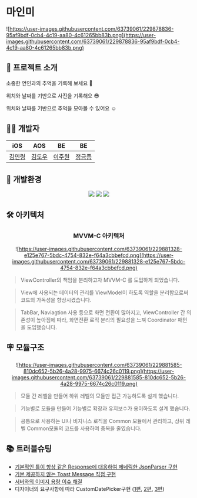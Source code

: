 
# 마인미

![https://user-images.githubusercontent.com/63739061/229878836-95af9bdf-0cb4-4c19-aa80-4c61265bb83b.png](https://user-images.githubusercontent.com/63739061/229878836-95af9bdf-0cb4-4c19-aa80-4c61265bb83b.png)

## 🌸 프로젝트 소개

소중한 연인과의 추억을 기록해 보세요 🥰

위치와 날짜를 기반으로 사진을 기록해요 😎

위치와 날짜를 기반으로 추억을 모아볼 수 있어요 ☺

## 👩‍💻 개발자

<div align="center">

| iOS | AOS | BE | BE |
| --- | --- | --- | --- |
| [김민령](https://github.com/sladuf) | [김도우](https://github.com/KDW03) | [이주원](https://github.com/jujuwon) | [정금종](https://github.com/Floodnut) |

</div>

## 🎯 개발환경

<div align="center">
    <img src="https://img.shields.io/badge/swift-5.8-F05138.svg?style=flat&logo=Swift">
    <img src="https://img.shields.io/badge/Xcode-14.3-white.svg?style=flat&logo=XCode">
    <img src="https://img.shields.io/badge/14+-000000.svg?style=flat&logo=iOS">
</div>

## 🛠️ 아키텍처

<div align="center">
  
### MVVM-C 아키텍처

![https://user-images.githubusercontent.com/63739061/229881328-e125e767-5bdc-4754-832e-f64a3cbbefcd.png](https://user-images.githubusercontent.com/63739061/229881328-e125e767-5bdc-4754-832e-f64a3cbbefcd.png)

</div>

> ViewController의 책임을 분리하고자 MVVM-C 를 도입하게 되었습니다.

> View에 사용되는 데이터의 관리를 ViewModel이 하도록 역할을 분리함으로써 코드의 가독성을 향상시켰습니다.

> TabBar, Naviagtion 사용 등으로 화면 전환이 많아지고, ViewController 간 의존성이 높아짐에 따라, 화면전환 로직 분리의 필요성을 느껴 Coordinator 패턴을 도입했습니다.


## 🪧 모듈구조

<div align="center">
  
![https://user-images.githubusercontent.com/63739061/229881585-810dc652-5b26-4a28-9975-6674c26c0119.png](https://user-images.githubusercontent.com/63739061/229881585-810dc652-5b26-4a28-9975-6674c26c0119.png)

</div>

> 모듈 간 레벨을 만들어 하위 레벨의 모듈만 접근 가능하도록 설계 했습니다.

> 기능별로 모듈을 만들어 기능별로 확장과 유지보수가 용이하도록 설계 했습니다.

> 공통으로 사용하는 UI나 비지니스 로직을 Common 모듈에서 관리하고, 상위 레벨 Common모듈의 코드를 사용하여 중복을 줄였습니다.

## 📚 트러블슈팅

- [기본적인 틀이 항상 같은 Response에 대응하여 제네릭한 JsonParser 구현](https://990427.tistory.com/112)
- [기본 제공하지 않는 Toast Message 직접 구현](https://990427.tistory.com/113)
- [서버와의 이미지 용량 이슈 해결](https://990427.tistory.com/115)
- 디자이너의 요구사항에 따라 CustomDatePicker구현 ([1편](https://990427.tistory.com/107), [2편](https://990427.tistory.com/108), [3편](https://990427.tistory.com/116))

